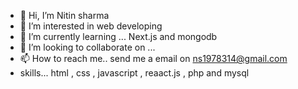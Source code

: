 - 👋 Hi, I’m Nitin sharma
- 👀 I’m interested in web developing 
- 🌱 I’m currently learning ... Next.js and mongodb
- 💞️ I’m looking to collaborate on ...
- 📫 How to reach me.. send me a email on ns1978314@gmail.com
- skills... html , css , javascript , reaact.js , php and mysql
